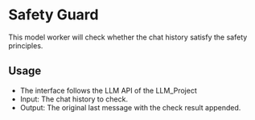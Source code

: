 # Safety Guard
This model worker will check whether the chat history satisfy the safety principles.

## Usage
- The interface follows the LLM API of the LLM_Project
- Input: The chat history to check.
- Output: The original last message with the check result appended.